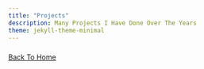 ```yaml
---
title: "Projects"
description: Many Projects I Have Done Over The Years
theme: jekyll-theme-minimal
---
```


### 


[Back To Home](README.md)
